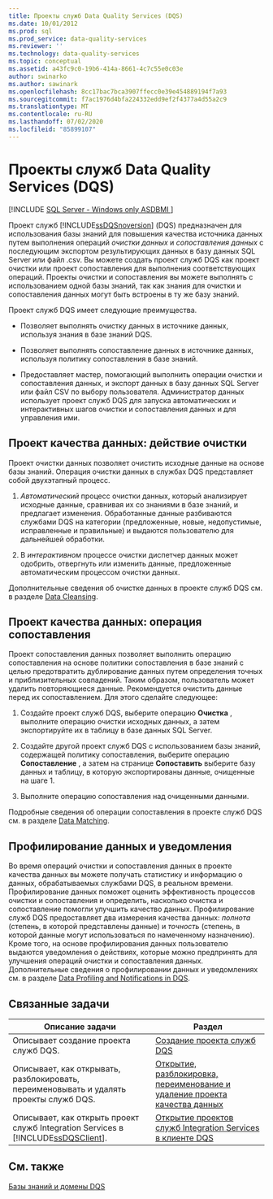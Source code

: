 ```yaml
---
title: Проекты служб Data Quality Services (DQS)
ms.date: 10/01/2012
ms.prod: sql
ms.prod_service: data-quality-services
ms.reviewer: ''
ms.technology: data-quality-services
ms.topic: conceptual
ms.assetid: a43fc9c0-19b6-414a-8661-4c7c55e0c03e
author: swinarko
ms.author: sawinark
ms.openlocfilehash: 8cc17bac7bca3907ffecc0e39e454889194f7a93
ms.sourcegitcommit: f7ac1976d4bfa224332edd9ef2f4377a4d55a2c9
ms.translationtype: MT
ms.contentlocale: ru-RU
ms.lasthandoff: 07/02/2020
ms.locfileid: "85899107"
---
```

# <a name="data-quality-projects-dqs"></a>Проекты служб Data Quality Services (DQS)

[!INCLUDE [SQL Server - Windows only ASDBMI  ](../includes/applies-to-version/sqlserver.md)]

  Проект служб [!INCLUDE[ssDQSnoversion](../includes/ssdqsnoversion-md.md)] (DQS) предназначен для использования базы знаний для повышения качества источника данных путем выполнения операций *очистки данных* и *сопоставления данных* с последующим экспортом результирующих данных в базу данных SQL Server или файл .csv. Вы можете создать проект служб DQS как проект очистки или проект сопоставления для выполнения соответствующих операций. Проекты очистки и сопоставления вы можете выполнять с использованием одной базы знаний, так как знания для очистки и сопоставления данных могут быть встроены в ту же базу знаний.  
  
 Проект служб DQS имеет следующие преимущества.  
  
-   Позволяет выполнять очистку данных в источнике данных, используя знания в базе знаний DQS.  
  
-   Позволяет выполнять сопоставление данных в источнике данных, используя политику сопоставления в базе знаний.  
  
-   Предоставляет мастер, помогающий выполнить операции очистки и сопоставления данных, и экспорт данных в базу данных SQL Server или файл CSV по выбору пользователя. Администратор данных использует проект служб DQS для запуска автоматических и интерактивных шагов очистки и сопоставления данных и для управления ими.  
  
##  <a name="data-quality-project-cleansing-activity"></a><a name="Cleansing"></a>Проект качества данных: действие очистки  
 Проект очистки данных позволяет очистить исходные данные на основе базы знаний. Операция очистки данных в службах DQS представляет собой двухэтапный процесс.  
  
1.  *Автоматический* процесс очистки данных, который анализирует исходные данные, сравнивая их со знаниями в базе знаний, и предлагает изменения. Обработанные данные разбиваются службами DQS на категории (предложенные, новые, недопустимые, исправленные и правильные) и выдаются пользователю для дальнейшей обработки.  
  
2.  В *интерактивном* процессе очистки диспетчер данных может одобрить, отвергнуть или изменить данные, предложенные автоматическим процессом очистки данных.  
  
 Дополнительные сведения об очистке данных в проекте служб DQS см. в разделе [Data Cleansing](../data-quality-services/data-cleansing.md).  
  
##  <a name="data-quality-project-matching-activity"></a><a name="Matching"></a> Проект качества данных: операция сопоставления  
 Проект сопоставления данных позволяет выполнить операцию сопоставления на основе политики сопоставления в базе знаний с целью предотвратить дублирование данных путем определения точных и приблизительных совпадений. Таким образом, пользователь может удалить повторяющиеся данные. Рекомендуется очистить данные перед их сопоставлением. Для этого сделайте следующее:  
  
1.  Создайте проект служб DQS, выберите операцию **Очистка** , выполните операцию очистки исходных данных, а затем экспортируйте их в таблицу в базе данных SQL Server.  
  
2.  Создайте другой проект служб DQS с использованием базы знаний, содержащей политику сопоставления, выберите операцию **Сопоставление** , а затем на странице **Сопоставить** выберите базу данных и таблицу, в которую экспортированы данные, очищенные на шаге 1.  
  
3.  Выполните операцию сопоставления над очищенными данными.  
  
 Подробные сведения об операции сопоставления в проекте служб DQS см. в разделе [Data Matching](../data-quality-services/data-matching.md).  
  
##  <a name="data-profiling-and-notifications"></a><a name="ProfilingNotification"></a> Профилирование данных и уведомления  
 Во время операций очистки и сопоставления данных в проекте качества данных вы можете получать статистику и информацию о данных, обрабатываемых службами DQS, в реальном времени. Профилирование данных поможет оценить эффективность процессов очистки и сопоставления и определить, насколько очистка и сопоставление помогли улучшить качество данных. Профилирование служб DQS предоставляет два измерения качества данных: *полнота* (степень, в которой представлены данные) и *точность* (степень, в которой данные могут использоваться по намеченному назначению). Кроме того, на основе профилирования данных пользователю выдаются уведомления о действиях, которые можно предпринять для улучшения операций очистки и сопоставления данных. Дополнительные сведения о профилировании данных и уведомлениях см. в разделе [Data Profiling and Notifications in DQS](../data-quality-services/data-profiling-and-notifications-in-dqs.md).  
  
## <a name="related-tasks"></a>Связанные задачи  
  
|Описание задачи|Раздел|  
|----------------------|-----------|  
|Описывает создание проекта служб DQS.|[Создание проекта служб DQS](../data-quality-services/create-a-data-quality-project.md)|  
|Описывает, как открывать, разблокировать, переименовывать и удалять проекты служб DQS.|[Открытие, разблокировка, переименование и удаление проекта качества данных](open-unlock-rename-and-delete-a-data-quality-project.md)|  
|Описывает, как открыть проект служб Integration Services в [!INCLUDE[ssDQSClient](../includes/ssdqsclient-md.md)].|[Открытие проектов служб Integration Services в клиенте DQS](../data-quality-services/open-integration-services-projects-in-data-quality-client.md)|  
  
## <a name="see-also"></a>См. также  
 [Базы знаний и домены DQS](../data-quality-services/dqs-knowledge-bases-and-domains.md)  
  
  
